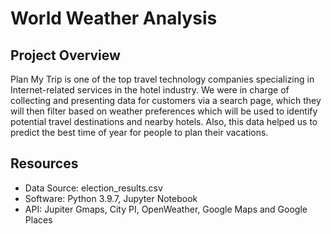 # World Weather Analysis

## Project Overview

Plan My Trip is one of the top travel technology companies specializing in Internet-related services in the hotel industry. 
We were in charge of collecting and presenting data for customers via a search page, which they will then filter based on weather preferences which will be used to identify potential travel destinations and nearby hotels. Also, this data helped us to predict the best time of year for people to plan their vacations.

## Resources

  - Data Source: election_results.csv
  - Software: Python 3.9.7, Jupyter Notebook
  - API: Jupiter Gmaps, City PI, OpenWeather, Google Maps and Google Places
